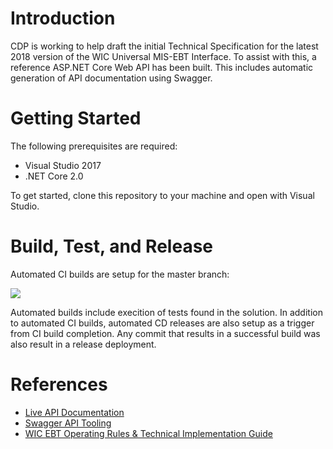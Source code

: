 # Introduction 
CDP is working to help draft the initial Technical Specification for the latest 2018 version of the WIC Universal MIS-EBT Interface. To assist with this, a reference ASP.NET Core Web API has been built. This includes automatic generation of API documentation using Swagger.

# Getting Started
The following prerequisites are required:
* Visual Studio 2017
* .NET Core 2.0

To get started, clone this repository to your machine and open with Visual Studio.

# Build, Test, and Release
Automated CI builds are setup for the master branch:

[<img src="https://cdpinc.visualstudio.com/_apis/public/build/definitions/b60ff22e-6fe0-469e-b948-1a18c5a2ae5d/3/badge"/>](https://cdpinc.visualstudio.com/WUMEI/_build/index?definitionId=3)

Automated builds include execition of tests found in the solution. In addition to automated CI builds, automated CD releases are also setup as a trigger from CI build completion. Any commit that results in a successful build was also result in a release deployment.

# References
* [Live API Documentation](https://ebtkickoff.cdpehs.com/WUMEI/swagger/)
* [Swagger API Tooling](https://swagger.io/)
* [WIC EBT Operating Rules & Technical Implementation Guide](https://www.fns.usda.gov/wic/wic-ebt-operating-rules-technical-implementation-guide)